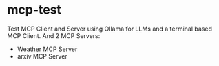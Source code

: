# mcp-test
Test MCP Client and Server using Ollama for LLMs and a terminal based MCP Client.
And 2 MCP Servers:
- Weather MCP Server
- arxiv MCP Server
